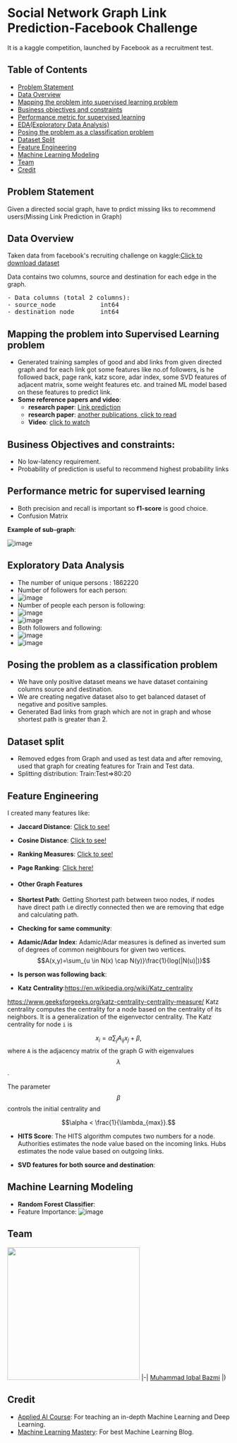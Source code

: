 # Social Network Graph Link Prediction-Facebook Challenge
It is a kaggle competition, launched by Facebook as a recruitment test.

## Table of Contents
* [Problem Statement](#problem-statement)
* [Data Overview](#data-overview)
* [Mapping the problem into supervised learning problem](#mapping-the-problem-into-supervised-learning-problem)
* [Business objectives and constraints](#business-objectives-and-constraints)
* [Performance metric for supervised learning](#performance-metric-for-supervised-learning)
* [EDA(Exploratory Data Analysis)](#exploratory-data-analysis)
* [Posing the problem as a classification problem](#posing-the-problem-as-a-classification-problem)
* [Dataset Split](#dataset-split)
* [Feature Engineering](#feature-engineering)
* [Machine Learning Modeling](#machine-learning-modeling)
* [Team](#team)
* [Credit](#credit)


## Problem Statement
Given a directed social graph, have to prdict missing liks to recommend users(Missing Link Prediction in Graph)

## Data Overview
Taken data from facebook's recruiting challenge on kaggle:[Click to download dataset](https://www.kaggle.com/c/FacebookRecruiting/data)

Data contains two columns, source and destination for each edge in the graph.
<pre>
- Data columns (total 2 columns):
- source_node            int64
- destination_node       int64
</pre>

## Mapping the problem into Supervised Learning problem
- Generated training samples of good and abd links from given directed graph and for each link got some features like no.of followers, is he followed back, page rank, katz score, adar index, some SVD features of adjacent matrix, some weight features etc. and trained ML model based on these features to predict link.
- **Some reference papers and video**:
    - __research paper__: [Link prediction](https://www.cs.cornell.edu/home/kleinber/link-pred.pdf)
    - __research paper__: [another publications, click to read](https://www3.nd.edu/~dial/publications/lichtenwalter2010new.pdf)
    - __Video__: [click to watch](https://www.youtube.com/watch?v=2M77Hgy17cg)


## Business Objectives and constraints:
- No low-latency requirement.
- Probability of prediction is useful to recommend highest probability links

## Performance metric for supervised learning
- Both precision and recall is important so __f1-score__ is good choice.
- Confusion Matrix

__Example of sub-graph__:

![image](https://user-images.githubusercontent.com/32350208/123230967-61ee1100-d4f5-11eb-9b67-d0752b23c439.png)
## Exploratory Data Analysis

- The number of unique persons : 1862220
- Number of followers for each person:
- ![image](https://user-images.githubusercontent.com/32350208/123231157-9366dc80-d4f5-11eb-9c35-1a7f5eb20e4d.png)
- Number of people each person is following:
- ![image](https://user-images.githubusercontent.com/32350208/123231389-c9a45c00-d4f5-11eb-90cc-5c8e410cac52.png)
- ![image](https://user-images.githubusercontent.com/32350208/123231432-d1640080-d4f5-11eb-94a5-d7b5918cc57b.png)
- Both followers and following:
- ![image](https://user-images.githubusercontent.com/32350208/123231572-f2c4ec80-d4f5-11eb-8807-a197cf3b904c.png)
- ![image](https://user-images.githubusercontent.com/32350208/123231589-f8223700-d4f5-11eb-8488-83c6407ed0d5.png)


## Posing the problem as a classification problem
- We have only positive dataset means we have dataset containing columns source and destination. 
- We are creating negative dataset also to get balanced dataset of negative and positive samples.
- Generated Bad links from graph which are not in graph and whose shortest path is greater than 2.


## Dataset split
- Removed edges from Graph and used as test data and after removing, used that graph for creating features for Train and Test data.
- Splitting distribution: Train:Test=>80:20

## Feature Engineering
I created many features like:
- __Jaccard Distance__: [Click to see!](http://www.statisticshowto.com/jaccard-index/)
- __Cosine Distance__: [Click to see!](https://en.wikipedia.org/wiki/Cosine_similarity)
- __Ranking Measures__: [Click to see!](https://networkx.github.io/documentation/networkx-1.10/reference/generated/networkx.algorithms.link_analysis.pagerank_alg.pagerank.html)
- __Page Ranking__: [Click here!](https://en.wikipedia.org/wiki/PageRank)

- #### Other Graph Features
- __Shortest Path__: Getting Shortest path between twoo nodes, if nodes have direct path i.e directly connected then we are removing that edge and calculating path.
- __Checking for same community__:
- __Adamic/Adar Index__:
Adamic/Adar measures is defined as inverted sum of degrees of common neighbours for given two vertices.
$$A(x,y)=\sum_{u \in N(x) \cap N(y)}\frac{1}{log(|N(u)|)}$$

- __Is person was following back__: 
- __Katz Centrality__:https://en.wikipedia.org/wiki/Katz_centrality

https://www.geeksforgeeks.org/katz-centrality-centrality-measure/
 Katz centrality computes the centrality for a node 
    based on the centrality of its neighbors. It is a 
    generalization of the eigenvector centrality. The
    Katz centrality for node `i` is
 
$$x_i = \alpha \sum_{j} A_{ij} x_j + \beta,$$
where `A` is the adjacency matrix of the graph G 
with eigenvalues $$\lambda$$.

The parameter $$\beta$$ controls the initial centrality and 

$$\alpha < \frac{1}{\lambda_{max}}.$$
- __HITS Score__: The HITS algorithm computes two numbers for a node. Authorities estimates the node value based on the incoming links. Hubs estimates the node value based on outgoing links.

[Click Here!]:(https://en.wikipedia.org/wiki/HITS_algorithm)

- __SVD features for both source and destination__: 

## Machine Learning Modeling

- __Random Forest Classifier__:
- Feature Importance:
![image](https://user-images.githubusercontent.com/32350208/123243478-af23b000-d500-11eb-8f37-2c4f55240a47.png)


## Team
<a href="https://github.com/iqbal786786"><img src="https://avatars.githubusercontent.com/u/32350208?v=4" width=300></a>
|-|
[Muhammad Iqbal Bazmi](https://github.com/iqbal786786) |)

## Credit
- [Applied AI Course](https://www.appliedaicourse.com): For teaching an in-depth Machine Learning and Deep Learning.
- [Machine Learning Mastery](https://www.machinelearningmastery.com): For best Machine Learning Blog.

